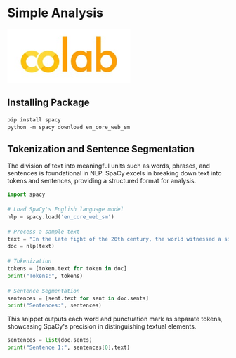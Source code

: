 # Simple Analysis



[![googlecolab](img/c.jpg)](https://colab.research.google.com/drive/1l9WG8W9Eewd3C3brci-5Lit74GfPzmp2?usp=sharing)


## Installing Package
```python
pip install spacy
python -m spacy download en_core_web_sm
```

## Tokenization and Sentence Segmentation



The division of text into meaningful units such as words, phrases, and sentences is foundational in NLP. SpaCy excels in breaking down text into tokens and sentences, providing a structured format for analysis.

```python
import spacy

# Load SpaCy's English language model
nlp = spacy.load('en_core_web_sm')

# Process a sample text
text = "In the late fight of the 20th century, the world witnessed a significant shift in the fight against HIV/AIDS."
doc = nlp(text)

# Tokenization
tokens = [token.text for token in doc]
print("Tokens:", tokens)

# Sentence Segmentation
sentences = [sent.text for sent in doc.sents]
print("Sentences:", sentences)
```

This snippet outputs each word and punctuation mark as separate tokens, showcasing SpaCy's precision in distinguishing textual elements.

```python
sentences = list(doc.sents)
print("Sentence 1:", sentences[0].text)
```